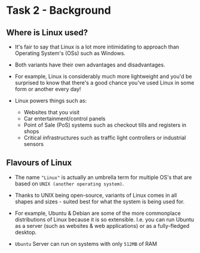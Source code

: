 # Task 2 - Background

## Where is Linux used?

- It's fair to say that Linux is a lot more intimidating to approach than Operating System's (OSs) such as Windows. 
- Both variants have their own advantages and disadvantages. 
- For example, Linux is considerably much more lightweight and you'd be surprised to know that there's a good chance you've used Linux in some form or another every day! 

- Linux powers things such as:

    - Websites that you visit
    - Car entertainment/control panels
    - Point of Sale (PoS) systems such as checkout tills and registers in shops
    - Critical infrastructures such as traffic light controllers or industrial sensors

## Flavours of Linux

- The name `"Linux"` is actually an umbrella term for multiple OS's that are based on `UNIX (another operating system)`. 

- Thanks to UNIX being open-source, variants of Linux comes in all shapes and sizes - suited best for what the system is being used for.

- For example, Ubuntu & Debian are some of the more commonplace distributions of Linux because it is so extensible. I.e. you can run Ubuntu as a server (such as websites & web applications) or as a fully-fledged desktop. 

- `Ubuntu` Server can run on systems with only `512MB` of RAM


